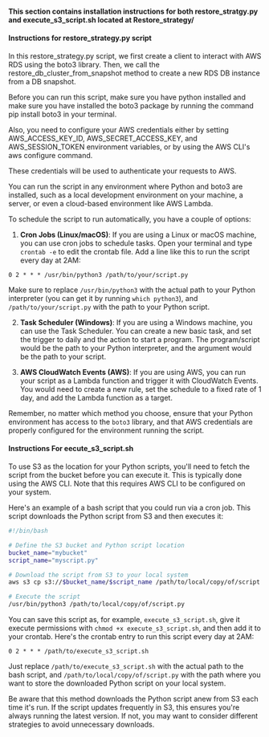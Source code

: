 #### This section contains installation instructions for both restore_stratgy.py and execute_s3_script.sh located at Restore_strategy/ 

#### Instructions for restore_strategy.py script

In this restore_strategy.py script, we first create a client to interact with AWS RDS using the boto3 library. Then, we call the restore_db_cluster_from_snapshot method to create a new RDS DB instance from a DB snapshot.

Before you can run this script, make sure you have python installed and make sure you have installed the boto3 package by running the command pip install boto3 in your terminal.

Also, you need to configure your AWS credentials either by setting AWS_ACCESS_KEY_ID, AWS_SECRET_ACCESS_KEY, and AWS_SESSION_TOKEN environment variables, or by using the AWS CLI's aws configure command. 

These credentials will be used to authenticate your requests to AWS.


You can run the script in any environment where Python and boto3 are installed, such as a local development environment on your machine, a server, or even a cloud-based environment like AWS Lambda.

To schedule the script to run automatically, you have a couple of options:

1. **Cron Jobs (Linux/macOS)**: If you are using a Linux or macOS machine, you can use cron jobs to schedule tasks. Open your terminal and type `crontab -e` to edit the crontab file. Add a line like this to run the script every day at 2AM:

```cron
0 2 * * * /usr/bin/python3 /path/to/your/script.py
```

Make sure to replace `/usr/bin/python3` with the actual path to your Python interpreter (you can get it by running `which python3`), and `/path/to/your/script.py` with the path to your Python script.

2. **Task Scheduler (Windows)**: If you are using a Windows machine, you can use the Task Scheduler. You can create a new basic task, and set the trigger to daily and the action to start a program. The program/script would be the path to your Python interpreter, and the argument would be the path to your script.

3. **AWS CloudWatch Events (AWS)**: If you are using AWS, you can run your script as a Lambda function and trigger it with CloudWatch Events. You would need to create a new rule, set the schedule to a fixed rate of 1 day, and add the Lambda function as a target.

Remember, no matter which method you choose, ensure that your Python environment has access to the `boto3` library, and that AWS credentials are properly configured for the environment running the script.

#### Instructions For eecute_s3_script.sh

To use S3 as the location for your Python scripts, you'll need to fetch the script from the bucket before you can execute it. This is typically done using the AWS CLI. Note that this requires AWS CLI to be configured on your system.

Here's an example of a bash script that you could run via a cron job. This script downloads the Python script from S3 and then executes it:

```bash
#!/bin/bash

# Define the S3 bucket and Python script location
bucket_name="mybucket"
script_name="myscript.py"

# Download the script from S3 to your local system
aws s3 cp s3://$bucket_name/$script_name /path/to/local/copy/of/script.py

# Execute the script
/usr/bin/python3 /path/to/local/copy/of/script.py
```

You can save this script as, for example, `execute_s3_script.sh`, give it execute permissions with `chmod +x execute_s3_script.sh`, and then add it to your crontab. Here's the crontab entry to run this script every day at 2AM:

```cron
0 2 * * * /path/to/execute_s3_script.sh
```

Just replace `/path/to/execute_s3_script.sh` with the actual path to the bash script, and `/path/to/local/copy/of/script.py` with the path where you want to store the downloaded Python script on your local system.

Be aware that this method downloads the Python script anew from S3 each time it's run. If the script updates frequently in S3, this ensures you're always running the latest version. If not, you may want to consider different strategies to avoid unnecessary downloads.